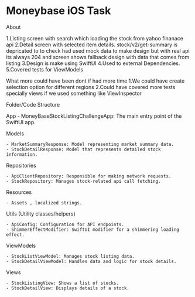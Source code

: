 # Moneybase iOS Task

About

1.Listing screen with search which loading the stock from yahoo finanace api
2.Detail screen with selected item details. stock/v2/get-summary is depricated to to check had used mock data to make design but with real api its always 204 and screen shows fallback design with data that comes from listing
3.Design is make using SwiftUI
4.Used to external Dependencies. 
5.Covered tests for ViewModels

What more could have been dont if had more time
1.We could have create selection option for different regions
2.Could have covered more tests specially views if we used something like ViewInspector

Folder/Code Structure


App
    - MoneyBaseStockListingChallengeApp: The main entry point of the SwiftUI app.

Models

    - MarketSummaryResponse: Model representing market summary data.
    - StockDetailResponse: Model that represents detailed stock information.

Repositories 

    - ApiClientRepository: Responsible for making network requests.
    - StockRepository: Manages stock-related api call fetching.

Resources

    - Assets , localized strings.

Utils (Utility classes/helpers)

    - ApiConfig: Configuration for API endpoints.
    - ShimmerEffectModifier: SwiftUI modifier for a shimmering loading effect.

ViewModels 

    - StockListViewModel: Manages stock listing data.
    - StockDetailViewModel: Handles data and logic for stock details.

Views

    - StockListingView: Shows a list of stocks.
    - StockDetailView: Displays details of a stock.





